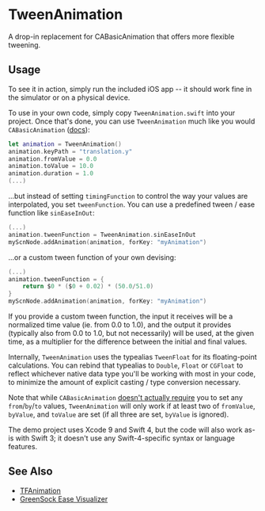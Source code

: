 # TweenAnimation
A drop-in replacement for CABasicAnimation that offers more flexible tweening.

## Usage
To see it in action, simply run the included iOS app -- it should work fine in the simulator or on a physical device.

To use in your own code, simply copy `TweenAnimation.swift` into your project. Once that's done, you can use `TweenAnimation` much like you would `CABasicAnimation` ([docs](https://developer.apple.com/documentation/quartzcore/cabasicanimation)):
```swift
let animation = TweenAnimation()
animation.keyPath = "translation.y"
animation.fromValue = 0.0
animation.toValue = 10.0
animation.duration = 1.0
(...)
```
...but instead of setting `timingFunction` to control the way your values are interpolated, you set `tweenFunction`. You can use a predefined tween / ease function like `sinEaseInOut`:
```swift
(...)
animation.tweenFunction = TweenAnimation.sinEaseInOut
myScnNode.addAnimation(animation, forKey: "myAnimation")
```
...or a custom tween function of your own devising:
```swift
(...)
animation.tweenFunction = {
    return $0 * ($0 + 0.02) * (50.0/51.0)
}
myScnNode.addAnimation(animation, forKey: "myAnimation")
```

If you provide a custom tween function, the input it receives will be a normalized time value (ie. from 0.0 to 1.0), and the output it provides (typically also from 0.0 to 1.0, but not necessarily) will be used, at the given time, as a multiplier for the difference between the initial and final values.

Internally, `TweenAnimation` uses the typealias `TweenFloat` for its floating-point calculations. You can rebind that typealias to `Double`, `Float` or `CGFloat` to reflect whichever native data type you'll be working with most in your code, to minimize the amount of explicit casting / type conversion necessary.

Note that while `CABasicAnimation` [doesn't actually require](https://developer.apple.com/documentation/quartzcore/cabasicanimation) you to set any `from`/`by`/`to` values, `TweenAnimation` will only work if at least two of `fromValue`, `byValue`, and `toValue` are set (if all three are set, `byValue` is ignored).

The demo project uses Xcode 9 and Swift 4, but the code will also work as-is with Swift 3; it doesn't use any Swift-4-specific syntax or language features.

## See Also
- [TFAnimation](https://github.com/luowenxing/TFAnimation/)
- [GreenSock Ease Visualizer](https://greensock.com/ease-visualizer)

